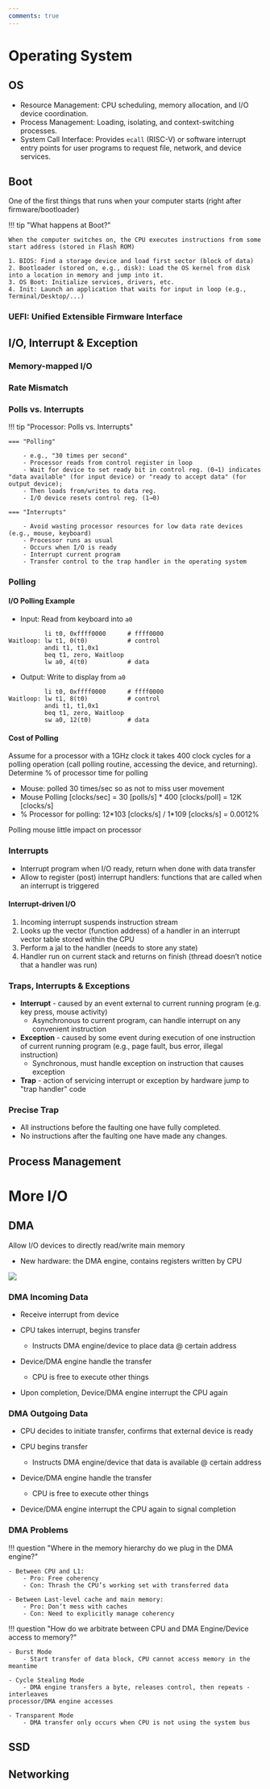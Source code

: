 ```yaml
---
comments: true
---
```


# Operating System


## OS

- Resource Management: CPU scheduling, memory allocation, and I/O device coordination.
- Process Management: Loading, isolating, and context-switching processes.
- System Call Interface: Provides `ecall` (RISC-V) or software interrupt entry points for user programs to request file, network, and device services.

## Boot

One of the first things that runs when your computer starts (right
after firmware/bootloader)

!!! tip "What happens at Boot?"

	When the computer switches on, the CPU executes instructions from some start address (stored in Flash ROM)

	1. BIOS: Find a storage device and load first sector (block of data)
	2. Bootloader (stored on, e.g., disk): Load the OS kernel from disk into a location in memory and jump into it.
	3. OS Boot: Initialize services, drivers, etc.
	4. Init: Launch an application that waits for input in loop (e.g., Terminal/Desktop/...)

### UEFI: Unified Extensible Firmware Interface

## I/O, Interrupt & Exception

### Memory-mapped I/O

### Rate Mismatch

### Polls vs. Interrupts

!!! tip "Processor: Polls vs. Interrupts"

	=== "Polling"

		- e.g., "30 times per second"
		- Processor reads from control register in loop
		- Wait for device to set ready bit in control reg. (0→1) indicates "data available" (for input device) or "ready to accept data" (for output device);
		- Then loads from/writes to data reg.
		- I/O device resets control reg. (1→0)

	=== "Interrupts"

		- Avoid wasting processor resources for low data rate devices (e.g., mouse, keyboard)
		- Processor runs as usual
		- Occurs when I/O is ready
		- Interrupt current program
		- Transfer control to the trap handler in the operating system

### Polling

#### I/O Polling Example

- Input: Read from keyboard into `a0`

```assembly
		  li t0, 0xffff0000      # ffff0000
Waitloop: lw t1, 0(t0)           # control
		  andi t1, t1,0x1
          beq t1, zero, Waitloop
          lw a0, 4(t0)           # data
```

- Output: Write to display from `a0`

```assembly
		  li t0, 0xffff0000      # ffff0000
Waitloop: lw t1, 8(t0)           # control
		  andi t1, t1,0x1
          beq t1, zero, Waitloop
          sw a0, 12(t0)          # data
```

#### Cost of Polling

Assume for a processor with a 1GHz clock it takes 400 clock cycles for a polling operation (call polling routine, accessing the device, and returning). Determine % of processor time for polling

- Mouse: polled 30 times/sec so as not to miss user movement
- Mouse Polling [clocks/sec] = 30 [polls/s] * 400 [clocks/poll] = 12K [clocks/s]
- % Processor for polling: 12\*103 [clocks/s] / 1\*109 [clocks/s] = 0.0012%

Polling mouse little impact on processor

### Interrupts

- Interrupt program when I/O ready, return when done with data transfer
- Allow to register (post) interrupt handlers: functions that are called when an interrupt is triggered

#### Interrupt-driven I/O

1. Incoming interrupt suspends instruction stream
2. Looks up the vector (function address) of a handler in an interrupt vector table stored within the CPU
3. Perform a jal to the handler (needs to store any state)
4. Handler run on current stack and returns on finish (thread doesn’t notice that a handler was run)

### Traps, Interrupts & Exceptions

- **Interrupt** - caused by an event external to current running program (e.g. key press, mouse activity)
  - Asynchronous to current program, can handle interrupt on any convenient instruction
- **Exception** - caused by some event during execution of one instruction of current running program (e.g., page fault, bus error, illegal instruction)
  - Synchronous, must handle exception on instruction that causes exception
- **Trap** - action of servicing interrupt or exception by hardware jump to "trap handler" code

### Precise Trap

- All instructions before the faulting one have fully completed.
- No instructions after the faulting one have made any changes.

## Process Management

# More I/O

## DMA

Allow I/O devices to directly read/write main memory

- New hardware: the DMA engine, contains registers written by CPU

![](img/dma.png)

### DMA Incoming Data

- Receive interrupt from device

- CPU takes interrupt, begins transfer
	- Instructs DMA engine/device to place data @ certain address

- Device/DMA engine handle the transfer
	- CPU is free to execute other things

- Upon completion, Device/DMA engine interrupt the CPU again

### DMA Outgoing Data

- CPU decides to initiate transfer, confirms that external device is ready

- CPU begins transfer
	- Instructs DMA engine/device that data is available @ certain address

- Device/DMA engine handle the transfer
	- CPU is free to execute other things
	
- Device/DMA engine interrupt the CPU again to signal completion

### DMA Problems

!!! question "Where in the memory hierarchy do we plug in the DMA engine?"

	- Between CPU and L1:
		- Pro: Free coherency
		- Con: Thrash the CPU’s working set with transferred data

	- Between Last-level cache and main memory:
		- Pro: Don’t mess with caches
		- Con: Need to explicitly manage coherency

!!! question "How do we arbitrate between CPU and DMA Engine/Device access to memory?"

	- Burst Mode
		- Start transfer of data block, CPU cannot access memory in the meantime

	- Cycle Stealing Mode
		- DMA engine transfers a byte, releases control, then repeats - interleaves
	processor/DMA engine accesses

	- Transparent Mode
		- DMA transfer only occurs when CPU is not using the system bus

## SSD

## Networking